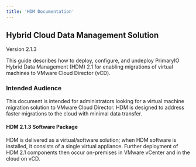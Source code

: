 ```yaml
---
title: 'HDM Documentation'
---
```


## Hybrid Cloud Data Management Solution
Version 2.1.3

This guide describes how to deploy, configure, and undeploy PrimaryIO Hybrid Data Management (HDM) 2.1 for enabling migrations of virtual machines to VMware Cloud Director (vCD).

### Intended Audience

This document is intended for administrators looking for a virtual machine migration solution to VMware Cloud Director. HDM is designed to address faster migrations to the cloud with minimal data transfer.

#### HDM 2.1.3 Software Package

HDM is delivered as a virtual/software solution; when HDM software is installed, it consists of a single virtual appliance. Further deployment of HDM 2.1 components then occur on-premises in VMware vCenter and in the cloud on vCD.

